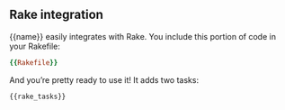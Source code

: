 Rake integration
----------------

{{name}} easily integrates with Rake. You include this portion of code in your Rakefile:

```ruby
{{Rakefile}}
```

And you’re pretty ready to use it! It adds two tasks:

```
{{rake_tasks}}
```
